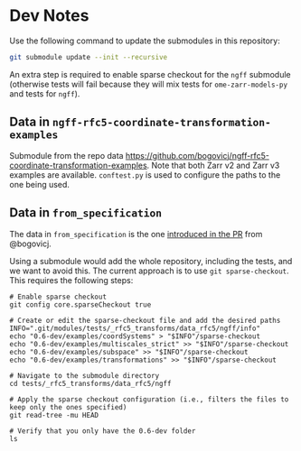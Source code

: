 # Dev Notes

Use the following command to update the submodules in this repository:
```bash
git submodule update --init --recursive
```

An extra step is required to enable sparse checkout for the `ngff` submodule 
(otherwise tests will fail because they will mix tests for `ome-zarr-models-py` and 
tests for `ngff`).

## Data in `ngff-rfc5-coordinate-transformation-examples`

Submodule from the repo data https://github.com/bogovicj/ngff-rfc5-coordinate-transformation-examples. Note that both Zarr v2 and Zarr v3 examples are available. `conftest.py` is used to configure the paths to the one being used.

## Data in `from_specification`

The data in `from_specification` is the one [introduced in the PR](https://github.com/bogovicj/ngff/tree/coord-transforms/latest/examples) from @bogovicj.

Using a submodule would add the whole repository, including the tests, and we want 
to avoid this.
The current approach is to use `git sparse-checkout`. This requires the following steps:

```
# Enable sparse checkout
git config core.sparseCheckout true

# Create or edit the sparse-checkout file and add the desired paths
INFO=".git/modules/tests/_rfc5_transforms/data_rfc5/ngff/info"
echo "0.6-dev/examples/coordSystems" > "$INFO"/sparse-checkout
echo "0.6-dev/examples/multiscales_strict" >> "$INFO"/sparse-checkout
echo "0.6-dev/examples/subspace" >> "$INFO"/sparse-checkout
echo "0.6-dev/examples/transformations" >> "$INFO"/sparse-checkout

# Navigate to the submodule directory
cd tests/_rfc5_transforms/data_rfc5/ngff

# Apply the sparse checkout configuration (i.e., filters the files to keep only the ones specified)
git read-tree -mu HEAD

# Verify that you only have the 0.6-dev folder
ls
```